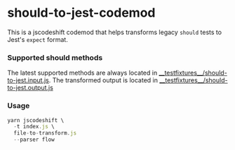 # should-to-jest-codemod

This is a jscodeshift codemod that helps transforms legacy `should` tests to Jest's `expect` format.

### Supported should methods

The latest supported methods are always located in [\_\_testfixtures\_\_/should-to-jest.input.js](https://github.com/dylangarcia/should-to-jest-codemod/blob/main/__testfixtures__/should-to-jest.input.js). The transformed output is located in [\_\_testfixtures\_\_/should-to-jest.output.js](https://github.com/dylangarcia/should-to-jest-codemod/blob/main/__testfixtures__/should-to-jest.output.js)

### Usage

```js
yarn jscodeshift \
  -t index.js \
  file-to-transform.js
  --parser flow
```
